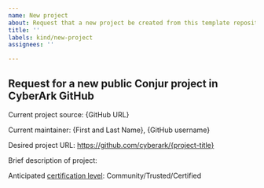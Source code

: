 ```yaml
---
name: New project
about: Request that a new project be created from this template repository
title: ''
labels: kind/new-project
assignees: ''

---
```


## Request for a new public Conjur project in CyberArk GitHub

Current project source: {GitHub URL}

Current maintainer: {First and Last Name}, {GitHub username}

Desired project URL: https://github.com/cyberark/{project-title}

Brief description of project:

Anticipated [certification level](https://github.com/cyberark/community/blob/master/Conjur/conventions/certification-levels.md): Community/Trusted/Certified
